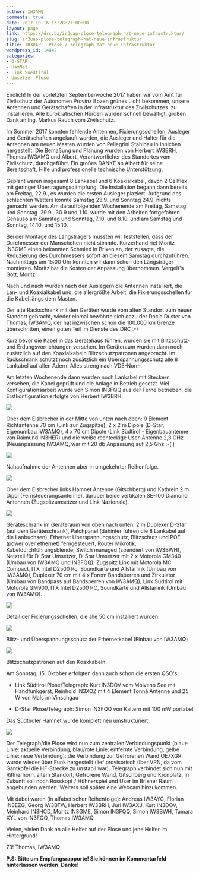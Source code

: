 ```yaml
---
author: IW3AMQ
comments: true
date: 2017-10-16 13:28:27+00:00
layout: page
link: https://drc.bz/ir3uap-plose-telegraph-hat-neue-infrastruktur/
slug: ir3uap-plose-telegraph-hat-neue-infrastruktur
title: IR3UAP - Plose / Telegraph hat neue Infrastruktur
wordpress_id: 14842
categories:
- D-STAR
- HamNet
- Link Suedtirol
- Umsetzer Plose
---
```


Endlich! In der vorletzten Septemberwoche 2017 haben wir vom Amt für Zivilschutz der Autonomen Provinz Bozen grünes Licht bekommen, unsere Antennen und Gerätschaften in der Infrastruktur des Zivilschutzes  zu installieren. Alle bürokratischen Hürden wurden schnell bewältigt, großen Dank an Ing. Markus Rauch vom Zivilschutz.

Im Sommer 2017 konnten fehlende Antennen, Fixierungsschellen, Ausleger und Gerätschaften angekauft werden, die Ausleger und Halter für die Antennen am neuen Masten wurden von Pellegrini Stahlbau in Innichen hergestellt. Die Bemaßung und Planung wurden von Herbert IW3BRH, Thomas IW3AMQ und Albert, Verantwortlicher des Standortes vom Zivilschutz, durchgeführt. Ein großes DANKE an Albert für seine Bereitschaft, Hilfe und professionelle technische Unterstützung.

Geplant waren insgesamt 8 Lankabel und 6 Koaxialkabel, davon 2 Cellflex mit geringer Übertragungsdämpfung. Die Installation begann dann bereits am Freitag, 22.9., es wurden die ersten Ausleger plaziert. Aufgrund des schlechten Wetters konnte Samstag 23.9. und Sonntag 24.9. nichts gemacht werden. Am darauffolgenden Wochenende am Freitag, Samstag  und Sonntag  29.9., 30.9 und 1.10. wurde mit den Arbeiten fortgefahren. Genauso am Samstag und Sonntag, 7.10. und 8.10. und am Samstag und Sonntag, 14.10. und 15.10.

Bei der Montage des Längsträgers mussten wir feststellen, dass der Durchmesser der Manschetten nicht stimmte. Kurzerhand rief Moritz IN3GME einen bekannten Schmied in Brixen an, der zusagte, die Reduzierung des Durchmessers sofort an diesem Samstag durchzuführen. Nachmittags um 15:00 Uhr konnten wir dann schon den Längsträger montieren. Moritz hat die Kosten der Anpassung übernommen. Vergelt's Gott, Moritz!

Nach und nach wurden nach den Auslegern die Antennen installiert, die Lan- und Koaxialkabel und, die allergrößte Arbeit, die Fixierungsschellen für die Kabel längs dem Masten.

Der alte Rackschrank mit den Geräten wurde vom alten Standort zum neuen Standort gebracht, wieder einmal bewährte sich dazu der Dacia Duster von Thomas, IW3AMQ, der hat inzwischen schon die 100.000 km Grenze überschritten, einen guten Teil im Dienste des DRC :-)

Kurz bevor die Kabel in das Gerätehaus führen, wurden sie mit Blitzschutz- und Erdungsvorrichtungen versehen. Im Geräteraum wurden dann noch zusätzlich auf den Koaxialkabeln Blitzschutzpatronen angebracht. Im Rackschrank schützt noch zusätzlich ein Überspannungsschutz alle 8 Lankabel auf allen Adern. Alles streng nach VDE-Norm.

Am letzten Wochenende dann wurden noch Lankabel mit Steckern versehen, die Kabel geprüft und die Anlage in Betrieb gesetzt. Viel Konfigurationsarbeit wurde von Simon IN3FQQ aus der Ferne betrieben, die Erstkonfiguration erfolgte von Herbert IW3BRH.

![](https://drc.bz/wp-content/uploads/2017/10/20171014_143115-e1508158126976-492x1024.jpg)


Ober dem Eisbrecher in der Mitte von unten nach oben: 9 Element Richtantenne 70 cm (Link zur Zugspitze), 2 x 2 m Dipole (D-Star, Eigenumbau IW3AMQ), 4 x 70 cm Dipole (Link Südtirol - Eigenbauantenne von Raimund IN3HER) und die weiße rechteckige User-Antenne 2,3 GHz (Neuanpassung IW3AMQ, war mit 20 db Anpassung auf 2,5 Ghz :-( )


![](https://drc.bz/wp-content/uploads/2017/10/20171014_094133-e1508157135678-576x1024.jpg)


Nahaufnahme der Antennen aber in umgekehrter Reihenfolge.


![](https://drc.bz/wp-content/uploads/2017/10/20171014_084852-e1508157636722-576x1024.jpg)


Ober dem Eisbrecher links Hamnet Antenne (Gitschberg) und Kathrein 2 m Dipol (Fernsteuerungsantenne), darüber beide vertikalen SE-100 Diamond Antennen (Zugspitzumsetzer und Link Nazionale).


![](https://drc.bz/wp-content/uploads/2017/10/20171015_125518-e1508157742186-576x1024.jpg)


Geräteschrank im Geräteraum von oben nach unten: 2 m Duplexer D-Star (auf dem Geräteschrank), Patchpanel (dahinter führen die 8 Lankabel auf die Lanbuchsen), Ethernet Überspannungsschutz, Blitzschutz und POE (power over ethernet) ferngesteuert, Router Mikrotik, Kabeldurchführungsblende, Switch managed (spendiert von IW3BWH), Netzteil für D-Star Umsetzer, D-Star Umsetzer mit 2 x Motorola GM340 (Umbau von IW3AMQ und IN3FQQ), Zugspitz Link mit Motorola MC Compact, ITX Intel D2500 Pc, Soundkarte und Allstarlink (Umbau von IW3AMQ), Duplexer 70 cm mit 4 x Forem Bandsperren und Zirkulator (Umbau von Bandpass auf Bandsperren von IW3AMQ), Link Südtirol mit Motorola GM900, ITX Intel D2500 PC, Soundkarte und Allstarlink (Umbau von IW3AMQ).


![](https://drc.bz/wp-content/uploads/2017/10/20171014_145337-e1508159683734-576x1024.jpg)


Detail der Fixierungsschellen, die alle 50 cm installiert wurden


![](https://drc.bz/wp-content/uploads/2017/10/20171003_203226-e1508160046671-848x1024.jpg)


Blitz- und Überspannungsschutz der Ethernetkabel (Einbau von IW3AMQ)


![](https://drc.bz/wp-content/uploads/2017/10/20171014_175509-e1508160198234-1024x662.jpg)


Blitzschutzpatronen auf den Koaxkabeln


Am Sonntag, 15. Oktober erfolgten dann auch schon die ersten QSO's:



 	
  * Link Südtirol Plose/Telegraph: Kurt IN3DOV vom Molveno See mit Handfunkgerät, Reinhold IN3XOZ mit 4 Element Tonnà Antenne und 25 W von Mals im Vinschgau

 	
  * D-Star Plose/Telegraph: Simon IN3FQQ von Kaltern mit 100 mW portabel


Das Südtiroler Hamnet wurde komplett neu umstrukturiert:

![](https://drc.bz/wp-content/uploads/2017/10/Hamnet-Südtirol-PLOSE-1.jpg)

Der Telegraph/die Plose wird nun zum zentralen Verbindungspunkt (blaue Linie: aktuelle Verbindung, blau/rote Linie: entfernte Verbindung, gelbe Linie: neue Verbindung): die Verbindung zur Gefrorenen Wand OE7XGR wurde wieder über Funk hergestellt (lief provisorisch über VPN, da vom Gantkofel die HF-Strecke zu unstabil war). Telegraph verbindet sich nun mit Rittnerhorn, altem Standort, Gefrorene Wand, Gitschberg und Kronplatz. In Zukunft soll noch Rosskopf / Hühnerspiel und User im Brixner Raum angebunden werden. Weiters soll später eine Webcam hinzukommen.

Mit dabei waren (in alfabetischer Reihenfolge): Andreas IW3AYC, Florian IN3EZG, Georg IW3BTW, Herbert IW3BRH, Juri IW3AXJ, Kurt IN3DOV, Meinhard IN3HCD, Moritz IN3GME, Simon IN3FQQ, Simon IW3BWH, Tamara XYL von IN3FQQ, Thomas IW3AMQ.

Vielen, vielen Dank an alle Helfer auf der Plose und jene Helfer im Hintergrund!

73! Thomas, IW3AMQ



**P.S: Bitte um Empfangsrapporte! Sie können im Kommentarfeld hinterlassen werden. Danke!**
